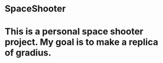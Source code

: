 # SpaceShooter
# 
# This is a personal space shooter project. My goal is to make a replica of gradius.